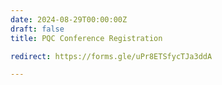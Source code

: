 ```yaml
---
date: 2024-08-29T00:00:00Z
draft: false
title: PQC Conference Registration

redirect: https://forms.gle/uPr8ETSfycTJa3ddA

---
```

